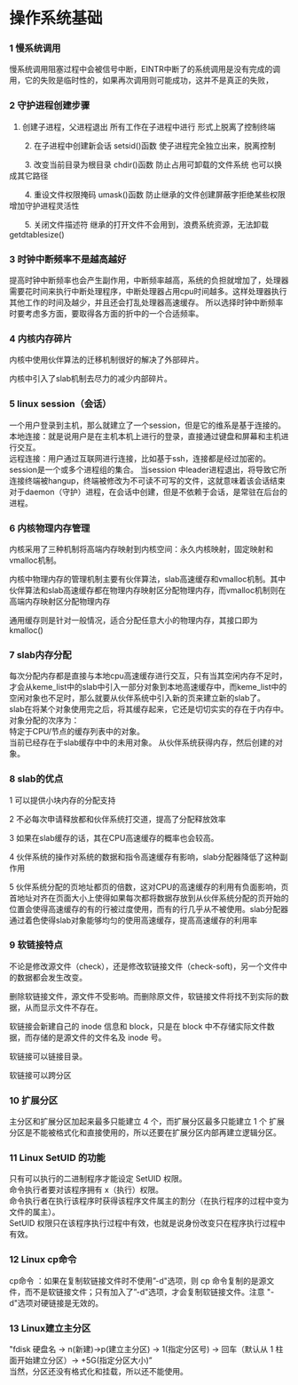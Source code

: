 # 操作系统基础  
### 1 慢系统调用  

慢系统调用阻塞过程中会被信号中断，EINTR中断了的系统调用是没有完成的调用，它的失败是临时性的，如果再次调用则可能成功，这并不是真正的失败，   

### 2 守护进程创建步骤    

   1. 创建子进程，父进程退出  所有工作在子进程中进行 形式上脱离了控制终端 
    
　　2. 在子进程中创建新会话   setsid()函数  使子进程完全独立出来，脱离控制  
    
　　3. 改变当前目录为根目录  chdir()函数  防止占用可卸载的文件系统 也可以换成其它路径  
    
　　4. 重设文件权限掩码   umask()函数  防止继承的文件创建屏蔽字拒绝某些权限 增加守护进程灵活性  
    
　　5. 关闭文件描述符   继承的打开文件不会用到，浪费系统资源，无法卸载 getdtablesize()    
### 3 时钟中断频率不是越高越好  

 提高时钟中断频率也会产生副作用，中断频率越高，系统的负担就增加了，处理器需要花时间来执行中断处理程序，中断处理器占用cpu时间越多。这样处理器执行其他工作的时间及越少，并且还会打乱处理器高速缓存。                                                                                           所以选择时钟中断频率时要考虑多方面，要取得各方面的折中的一个合适频率。

### 4 内核内存碎片   
内核中使用伙伴算法的迁移机制很好的解决了外部碎片。  

内核中引入了slab机制去尽力的减少内部碎片。  
### 5 linux session（会话） 
一个用户登录到主机，那么就建立了一个session，但是它的维系是基于连接的。  
本地连接：就是说用户是在主机本机上进行的登录，直接通过键盘和屏幕和主机进行交互。  
远程连接：用户通过互联网进行连接，比如基于ssh，连接都是经过加密的。  
session是一个或多个进程组的集合。
当session 中leader进程退出，将导致它所连接终端被hangup，终端被修改为不可读不可写的文件，这就意味着该会话结束   
对于daemon（守护）进程，在会话中创建，但是不依赖于会话，是常驻在后台的进程。  
### 6 内核物理内存管理  
内核采用了三种机制将高端内存映射到内核空间：永久内核映射，固定映射和vmalloc机制。 

内核中物理内存的管理机制主要有伙伴算法，slab高速缓存和vmalloc机制。其中伙伴算法和slab高速缓存都在物理内存映射区分配物理内存，而vmalloc机制则在高端内存映射区分配物理内存  

通用缓存则是针对一般情况，适合分配任意大小的物理内存，其接口即为kmalloc()
### 7 slab内存分配  
每次分配内存都是直接与本地cpu高速缓存进行交互，只有当其空闲内存不足时，才会从keme_list中的slab中引入一部分对象到本地高速缓存中，而keme_list中的空闲对象也不足时，那么就要从伙伴系统中引入新的页来建立新的slab了。  
slab在将某个对象使用完之后，将其缓存起来，它还是切切实实的存在于内存中。   
对象分配的次序为：    
特定于CPU/节点的缓存列表中的对象。  
当前已经存在于slab缓存中中的未用对象。 
从伙伴系统获得内存，然后创建的对象。
###  8 slab的优点  
1 可以提供小块内存的分配支持  

2 不必每次申请释放都和伙伴系统打交道，提高了分配释放效率  

3 如果在slab缓存的话，其在CPU高速缓存的概率也会较高。  

4 伙伴系统的操作对系统的数据和指令高速缓存有影响，slab分配器降低了这种副作用  

5 伙伴系统分配的页地址都页的倍数，这对CPU的高速缓存的利用有负面影响，页首地址对齐在页面大小上使得如果每次都将数据存放到从伙伴系统分配的页开始的位置会使得高速缓存的有的行被过度使用，而有的行几乎从不被使用。slab分配器通过着色使得slab对象能够均匀的使用高速缓存，提高高速缓存的利用率  

### 9 软链接特点

不论是修改源文件（check），还是修改软链接文件（check-soft)，另一个文件中的数据都会发生改变。  

删除软链接文件，源文件不受影响。而删除原文件，软链接文件将找不到实际的数据，从而显示文件不存在。  

软链接会新建自己的 inode 信息和 block，只是在 block 中不存储实际文件数据，而存储的是源文件的文件名及 inode 号。  

软链接可以链接目录。  

软链接可以跨分区    

### 10 扩展分区

主分区和扩展分区加起来最多只能建立 4 个，而扩展分区最多只能建立 1 个
扩展分区是不能被格式化和直接使用的，所以还要在扩展分区内部再建立逻辑分区。  

### 11 Linux SetUID 的功能  

只有可以执行的二进制程序才能设定 SetUID 权限。  
命令执行者要对该程序拥有 x（执行）权限。  
命令执行者在执行该程序时获得该程序文件属主的割分（在执行程序的过程中变为文件的属主）。  
SetUID 权限只在该程序执行过程中有效，也就是说身份改变只在程序执行过程中有效。
  
 ### 12 Linux cp命令  
 
 cp命令 ：如果在复制软链接文件时不使用”-d"选项，则 cp 命令复制的是源文件，而不是软链接文件；只有加入了”-d"选项，才会复制软链接文件。注意 "-d"选项对硬链接是无效的。  
 
 ### 13 Linux建立主分区
  
 "fdisk 硬盘名 -> n(新建)->p(建立主分区) -> 1(指定分区号) -> 回车（默认从 1 柱面开始建立分区）-> +5G(指定分区大小)”  
 当然，分区还没有格式化和挂载，所以还不能使用。


